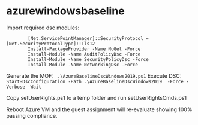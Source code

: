 # azurewindowsbaseline

Import required dsc modules:
```
        [Net.ServicePointManager]::SecurityProtocol = [Net.SecurityProtocolType]::Tls12
        Install-PackageProvider -Name NuGet -Force
        Install-Module -Name AuditPolicyDsc -Force
        Install-Module -Name SecurityPolicyDsc -Force
        Install-Module -Name NetworkingDsc -Force
```        
Generate the MOF:   ``` .\AzureBaselineDscWindows2019.ps1```
Execute DSC: ``` Start-DscConfiguration -Path .\AzureBaselineDscWindows2019  -Force -Verbose -Wait  ```      

Copy setUserRights.ps1 to a temp folder and run setUserRightsCmds.ps1

Reboot Azure VM and the guest assignment will re-evaluate showing 100% passing compliance.
